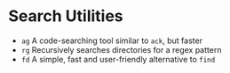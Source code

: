 # Search Utilities

- `ag` A code-searching tool similar to `ack`, but faster
- `rg` Recursively searches directories for a regex pattern
- `fd` A simple, fast and user-friendly alternative to `find`

